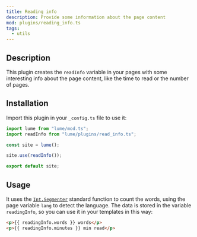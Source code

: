 ```yaml
---
title: Reading info
description: Provide some information about the page content
mod: plugins/reading_info.ts
tags:
  - utils
---
```


## Description

This plugin creates the `readInfo` variable in your pages with some interesting
info about the page content, like the time to read or the number of pages.

## Installation

Import this plugin in your `_config.ts` file to use it:

```js
import lume from "lume/mod.ts";
import readInfo from "lume/plugins/read_info.ts";

const site = lume();

site.use(readInfo());

export default site;
```

## Usage

It uses the
[`Int.Segmenter`](https://developer.mozilla.org/docs/Web/JavaScript/Reference/Global_Objects/Intl/Segmenter)
standard function to count the words, using the page variable `lang` to detect
the language. The data is stored in the variable `readingInfo`, so you can use
it in your templates in this way:

```html
<p>{{ readingInfo.words }} words</p>
<p>{{ readingInfo.minutes }} min read</p>
```
